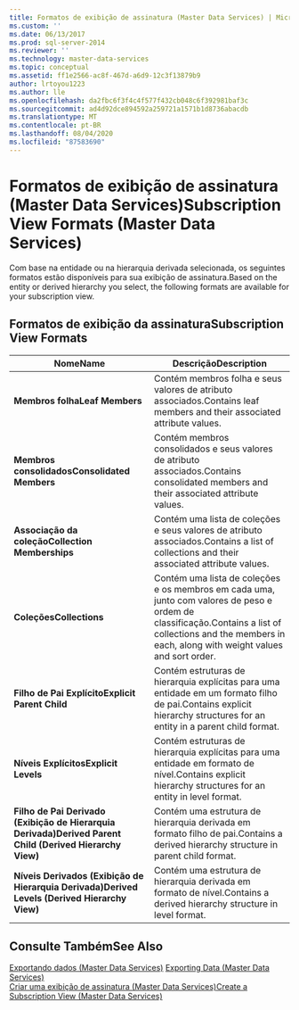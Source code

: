 ```yaml
---
title: Formatos de exibição de assinatura (Master Data Services) | Microsoft Docs
ms.custom: ''
ms.date: 06/13/2017
ms.prod: sql-server-2014
ms.reviewer: ''
ms.technology: master-data-services
ms.topic: conceptual
ms.assetid: ff1e2566-ac8f-467d-a6d9-12c3f13879b9
author: lrtoyou1223
ms.author: lle
ms.openlocfilehash: da2fbc6f3f4c4f577f432cb048c6f392981baf3c
ms.sourcegitcommit: ad4d92dce894592a259721a1571b1d8736abacdb
ms.translationtype: MT
ms.contentlocale: pt-BR
ms.lasthandoff: 08/04/2020
ms.locfileid: "87583690"
---
```

# <a name="subscription-view-formats-master-data-services"></a><span data-ttu-id="0b58f-102">Formatos de exibição de assinatura (Master Data Services)</span><span class="sxs-lookup"><span data-stu-id="0b58f-102">Subscription View Formats (Master Data Services)</span></span>
  <span data-ttu-id="0b58f-103">Com base na entidade ou na hierarquia derivada selecionada, os seguintes formatos estão disponíveis para sua exibição de assinatura.</span><span class="sxs-lookup"><span data-stu-id="0b58f-103">Based on the entity or derived hierarchy you select, the following formats are available for your subscription view.</span></span>  
  
## <a name="subscription-view-formats"></a><span data-ttu-id="0b58f-104">Formatos de exibição da assinatura</span><span class="sxs-lookup"><span data-stu-id="0b58f-104">Subscription View Formats</span></span>  
  
|<span data-ttu-id="0b58f-105">Nome</span><span class="sxs-lookup"><span data-stu-id="0b58f-105">Name</span></span>|<span data-ttu-id="0b58f-106">Descrição</span><span class="sxs-lookup"><span data-stu-id="0b58f-106">Description</span></span>|  
|----------|-----------------|  
|<span data-ttu-id="0b58f-107">**Membros folha**</span><span class="sxs-lookup"><span data-stu-id="0b58f-107">**Leaf Members**</span></span>|<span data-ttu-id="0b58f-108">Contém membros folha e seus valores de atributo associados.</span><span class="sxs-lookup"><span data-stu-id="0b58f-108">Contains leaf members and their associated attribute values.</span></span>|  
|<span data-ttu-id="0b58f-109">**Membros consolidados**</span><span class="sxs-lookup"><span data-stu-id="0b58f-109">**Consolidated Members**</span></span>|<span data-ttu-id="0b58f-110">Contém membros consolidados e seus valores de atributo associados.</span><span class="sxs-lookup"><span data-stu-id="0b58f-110">Contains consolidated members and their associated attribute values.</span></span>|  
|<span data-ttu-id="0b58f-111">**Associação da coleção**</span><span class="sxs-lookup"><span data-stu-id="0b58f-111">**Collection Memberships**</span></span>|<span data-ttu-id="0b58f-112">Contém uma lista de coleções e seus valores de atributo associados.</span><span class="sxs-lookup"><span data-stu-id="0b58f-112">Contains a list of collections and their associated attribute values.</span></span>|  
|<span data-ttu-id="0b58f-113">**Coleções**</span><span class="sxs-lookup"><span data-stu-id="0b58f-113">**Collections**</span></span>|<span data-ttu-id="0b58f-114">Contém uma lista de coleções e os membros em cada uma, junto com valores de peso e ordem de classificação.</span><span class="sxs-lookup"><span data-stu-id="0b58f-114">Contains a list of collections and the members in each, along with weight values and sort order.</span></span>|  
|<span data-ttu-id="0b58f-115">**Filho de Pai Explícito**</span><span class="sxs-lookup"><span data-stu-id="0b58f-115">**Explicit Parent Child**</span></span>|<span data-ttu-id="0b58f-116">Contém estruturas de hierarquia explícitas para uma entidade em um formato filho de pai.</span><span class="sxs-lookup"><span data-stu-id="0b58f-116">Contains explicit hierarchy structures for an entity in a parent child format.</span></span>|  
|<span data-ttu-id="0b58f-117">**Níveis Explícitos**</span><span class="sxs-lookup"><span data-stu-id="0b58f-117">**Explicit Levels**</span></span>|<span data-ttu-id="0b58f-118">Contém estruturas de hierarquia explícitas para uma entidade em formato de nível.</span><span class="sxs-lookup"><span data-stu-id="0b58f-118">Contains explicit hierarchy structures for an entity in level format.</span></span>|  
|<span data-ttu-id="0b58f-119">**Filho de Pai Derivado (Exibição de Hierarquia Derivada)**</span><span class="sxs-lookup"><span data-stu-id="0b58f-119">**Derived Parent Child (Derived Hierarchy View)**</span></span>|<span data-ttu-id="0b58f-120">Contém uma estrutura de hierarquia derivada em formato filho de pai.</span><span class="sxs-lookup"><span data-stu-id="0b58f-120">Contains a derived hierarchy structure in parent child format.</span></span>|  
|<span data-ttu-id="0b58f-121">**Níveis Derivados (Exibição de Hierarquia Derivada)**</span><span class="sxs-lookup"><span data-stu-id="0b58f-121">**Derived Levels (Derived Hierarchy View)**</span></span>|<span data-ttu-id="0b58f-122">Contém uma estrutura de hierarquia derivada em formato de nível.</span><span class="sxs-lookup"><span data-stu-id="0b58f-122">Contains a derived hierarchy structure in level format.</span></span>|  
  
## <a name="see-also"></a><span data-ttu-id="0b58f-123">Consulte Também</span><span class="sxs-lookup"><span data-stu-id="0b58f-123">See Also</span></span>  
 <span data-ttu-id="0b58f-124">[Exportando dados &#40;Master Data Services&#41;](overview-exporting-data-master-data-services.md) </span><span class="sxs-lookup"><span data-stu-id="0b58f-124">[Exporting Data &#40;Master Data Services&#41;](overview-exporting-data-master-data-services.md) </span></span>  
 [<span data-ttu-id="0b58f-125">Criar uma exibição de assinatura &#40;Master Data Services&#41;</span><span class="sxs-lookup"><span data-stu-id="0b58f-125">Create a Subscription View &#40;Master Data Services&#41;</span></span>](create-a-subscription-view-to-export-data-master-data-services.md)  
  
  
